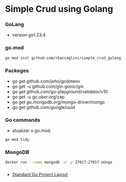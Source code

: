 # Simple Crud using Golang
### GoLang
- version go1.23.4

### go.mod
```bash
go mod init github.com/rbaccaglini/simple_crud_golang
```

### Packeges
- go get github.com/joho/godotenv
- go get -u github.com/gin-gonic/gin
- go get github.com/go-playground/validator/v10
- go get -u go.uber.org/zap
- go get go.mongodb.org/mongo-driver/mongo
- go get github.com/google/uuid

### Go commands
- atualizar o go.mod:
```bash
go mod tidy
```

### MongoDB
```bash
docker run --name mongodb -d -p 27017:27017 mongo
```

###
- [Standard Go Project Layout](https://github.com/golang-standards/project-layout/blob/master/README.md)